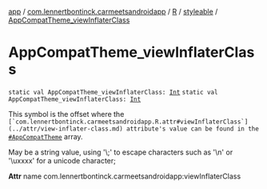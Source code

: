 [app](../../../index.md) / [com.lennertbontinck.carmeetsandroidapp](../../index.md) / [R](../index.md) / [styleable](index.md) / [AppCompatTheme_viewInflaterClass](./-app-compat-theme_view-inflater-class.md)

# AppCompatTheme_viewInflaterClass

`static val AppCompatTheme_viewInflaterClass: `[`Int`](https://kotlinlang.org/api/latest/jvm/stdlib/kotlin/-int/index.html)
`static val AppCompatTheme_viewInflaterClass: `[`Int`](https://kotlinlang.org/api/latest/jvm/stdlib/kotlin/-int/index.html)

This symbol is the offset where the ``[`com.lennertbontinck.carmeetsandroidapp.R.attr#viewInflaterClass`](../attr/view-inflater-class.md) attribute's value can be found in the ``[`#AppCompatTheme`](-app-compat-theme.md) array.

May be a string value, using '\\;' to escape characters such as '\\n' or '\\uxxxx' for a unicode character;

**Attr**
name com.lennertbontinck.carmeetsandroidapp:viewInflaterClass

